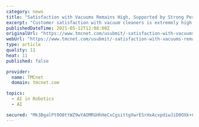 ```yaml
---
category: news
title: "Satisfaction with Vacuums Remains High, Supported by Strong Performance in New Robot Vacuum Segment, J.D. Power Finds"
excerpt: "Customer satisfaction with vacuum cleaners is extremely high, a testament to the evolving category which prompted the addition of robot vacuums to be included in the J.D. Power 2021 U.S. Vacuum Satisfaction Study,"
publishedDateTime: 2021-05-12T12:08:00Z
originalUrl: "https://www.tmcnet.com/usubmit/-satisfaction-with-vacuums-remains-high-supported-strong-performance-/2021/05/12/9367440.htm"
webUrl: "https://www.tmcnet.com/usubmit/-satisfaction-with-vacuums-remains-high-supported-strong-performance-/2021/05/12/9367440.htm"
type: article
quality: 11
heat: 11
published: false

provider:
  name: TMCnet
  domain: tmcnet.com

topics:
  - AI in Robotics
  - AI

secured: "Mk3BgalPt9O0ttWZ9wYAOMRGHhHeCxCgsittgXwrESrHxAcxpdiwJiD0OXk+Ckz4nytVnhyOKFi/cLFMjbJXuEnC7bBVX7LDk/79s/wD2OPO6AXLzc9/So/pfB8Lr6IadFaXbiQ3NvHWj/hmI33uY8pOTMDhCVhgMMC3RkX3176KANQoJgeWS9ZGxen41Sav/NHgZeFNrXEUbfc+WBEBQFM0TkJkSIpF7/SI5jDWo7HcGbFTjS+u4UA8rx6mPAxFU3SVFMWLid/rAir0IdtQGpO/R47tASrpsaLtXBCDW0x89ZOLJe/40DkOOpFy5/2ey1G8DqGBI6koCFuF2IEQNgEE+bIpXUVOr2LaI2rJhnA=;TzJd+I1IZlUF3ztxWS+43w=="
---
```


